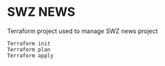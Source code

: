 # SWZ NEWS

Terraform project used to manage SWZ news project

    Terraform init
    Terraform plan
    Terraform apply

